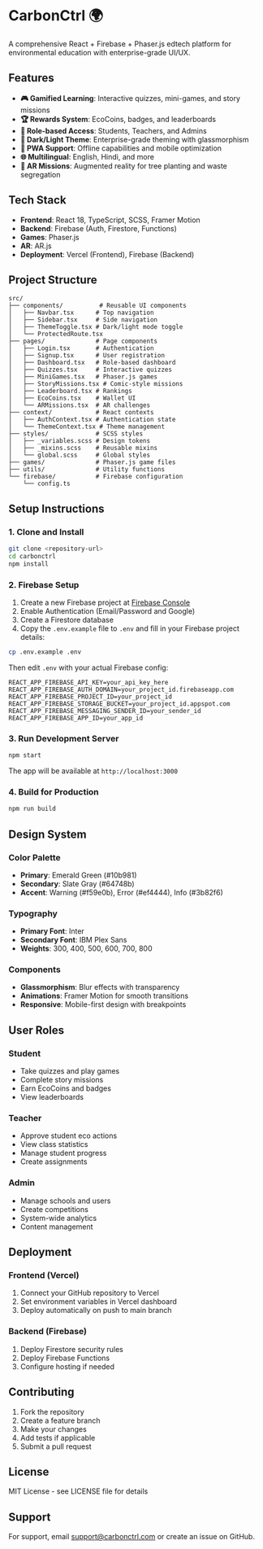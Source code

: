 # CarbonCtrl 🌍

A comprehensive React + Firebase + Phaser.js edtech platform for environmental education with enterprise-grade UI/UX.

## Features

- **🎮 Gamified Learning**: Interactive quizzes, mini-games, and story missions
- **🏆 Rewards System**: EcoCoins, badges, and leaderboards
- **👥 Role-based Access**: Students, Teachers, and Admins
- **🌙 Dark/Light Theme**: Enterprise-grade theming with glassmorphism
- **📱 PWA Support**: Offline capabilities and mobile optimization
- **🌐 Multilingual**: English, Hindi, and more
- **📱 AR Missions**: Augmented reality for tree planting and waste segregation

## Tech Stack

- **Frontend**: React 18, TypeScript, SCSS, Framer Motion
- **Backend**: Firebase (Auth, Firestore, Functions)
- **Games**: Phaser.js
- **AR**: AR.js
- **Deployment**: Vercel (Frontend), Firebase (Backend)

## Project Structure

```
src/
├── components/          # Reusable UI components
│   ├── Navbar.tsx      # Top navigation
│   ├── Sidebar.tsx     # Side navigation
│   ├── ThemeToggle.tsx # Dark/light mode toggle
│   └── ProtectedRoute.tsx
├── pages/              # Page components
│   ├── Login.tsx       # Authentication
│   ├── Signup.tsx      # User registration
│   ├── Dashboard.tsx   # Role-based dashboard
│   ├── Quizzes.tsx     # Interactive quizzes
│   ├── MiniGames.tsx   # Phaser.js games
│   ├── StoryMissions.tsx # Comic-style missions
│   ├── Leaderboard.tsx # Rankings
│   ├── EcoCoins.tsx    # Wallet UI
│   └── ARMissions.tsx  # AR challenges
├── context/            # React contexts
│   ├── AuthContext.tsx # Authentication state
│   └── ThemeContext.tsx # Theme management
├── styles/             # SCSS styles
│   ├── _variables.scss # Design tokens
│   ├── _mixins.scss    # Reusable mixins
│   └── global.scss     # Global styles
├── games/              # Phaser.js game files
├── utils/              # Utility functions
└── firebase/           # Firebase configuration
    └── config.ts
```

## Setup Instructions

### 1. Clone and Install

```bash
git clone <repository-url>
cd carbonctrl
npm install
```

### 2. Firebase Setup

1. Create a new Firebase project at [Firebase Console](https://console.firebase.google.com)
2. Enable Authentication (Email/Password and Google)
3. Create a Firestore database
4. Copy the `.env.example` file to `.env` and fill in your Firebase project details:

```bash
cp .env.example .env
```

Then edit `.env` with your actual Firebase config:

```env
REACT_APP_FIREBASE_API_KEY=your_api_key_here
REACT_APP_FIREBASE_AUTH_DOMAIN=your_project_id.firebaseapp.com
REACT_APP_FIREBASE_PROJECT_ID=your_project_id
REACT_APP_FIREBASE_STORAGE_BUCKET=your_project_id.appspot.com
REACT_APP_FIREBASE_MESSAGING_SENDER_ID=your_sender_id
REACT_APP_FIREBASE_APP_ID=your_app_id
```

### 3. Run Development Server

```bash
npm start
```

The app will be available at `http://localhost:3000`

### 4. Build for Production

```bash
npm run build
```

## Design System

### Color Palette
- **Primary**: Emerald Green (#10b981)
- **Secondary**: Slate Gray (#64748b)
- **Accent**: Warning (#f59e0b), Error (#ef4444), Info (#3b82f6)

### Typography
- **Primary Font**: Inter
- **Secondary Font**: IBM Plex Sans
- **Weights**: 300, 400, 500, 600, 700, 800

### Components
- **Glassmorphism**: Blur effects with transparency
- **Animations**: Framer Motion for smooth transitions
- **Responsive**: Mobile-first design with breakpoints

## User Roles

### Student
- Take quizzes and play games
- Complete story missions
- Earn EcoCoins and badges
- View leaderboards

### Teacher
- Approve student eco actions
- View class statistics
- Manage student progress
- Create assignments

### Admin
- Manage schools and users
- Create competitions
- System-wide analytics
- Content management

## Deployment

### Frontend (Vercel)
1. Connect your GitHub repository to Vercel
2. Set environment variables in Vercel dashboard
3. Deploy automatically on push to main branch

### Backend (Firebase)
1. Deploy Firestore security rules
2. Deploy Firebase Functions
3. Configure hosting if needed

## Contributing

1. Fork the repository
2. Create a feature branch
3. Make your changes
4. Add tests if applicable
5. Submit a pull request

## License

MIT License - see LICENSE file for details

## Support

For support, email support@carbonctrl.com or create an issue on GitHub.